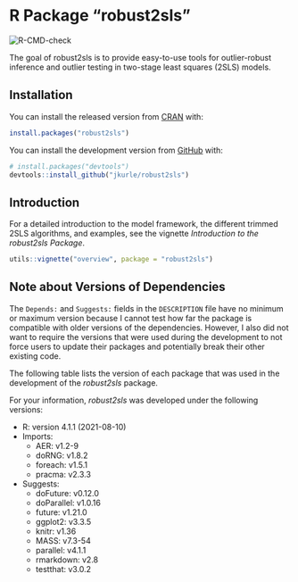 
<!-- README.md is generated from README.Rmd. Please edit that file -->

# R Package “robust2sls”

<!-- badges: start -->

![R-CMD-check](https://github.com/jkurle/robust2sls/workflows/R-CMD-check/badge.svg?branch=master)
<!-- badges: end -->

The goal of robust2sls is to provide easy-to-use tools for
outlier-robust inference and outlier testing in two-stage least squares
(2SLS) models.

## Installation

You can install the released version from 
[CRAN](https://CRAN.R-project.org) with:

``` r
install.packages("robust2sls")
```

You can install the development version from
[GitHub](https://github.com/) with:

``` r
# install.packages("devtools")
devtools::install_github("jkurle/robust2sls")
```

## Introduction

For a detailed introduction to the model framework, the different
trimmed 2SLS algorithms, and examples, see the vignette *Introduction to
the robust2sls Package*.

``` r
utils::vignette("overview", package = "robust2sls")
```

## Note about Versions of Dependencies

The `Depends:` and `Suggests:` fields in the `DESCRIPTION` file have no
minimum or maximum version because I cannot test how far the package is
compatible with older versions of the dependencies. However, I also did
not want to require the versions that were used during the development
to not force users to update their packages and potentially break their
other existing code.

The following table lists the version of each package that was used in
the development of the *robust2sls* package.

For your information, *robust2sls* was developed under the following
versions:

-   R: version 4.1.1 (2021-08-10)
-   Imports:
    -   AER: v1.2-9
    -   doRNG: v1.8.2
    -   foreach: v1.5.1
    -   pracma: v2.3.3
-   Suggests:
    -   doFuture: v0.12.0
    -   doParallel: v1.0.16
    -   future: v1.21.0
    -   ggplot2: v3.3.5
    -   knitr: v1.36
    -   MASS: v7.3-54
    -   parallel: v4.1.1
    -   rmarkdown: v2.8
    -   testthat: v3.0.2
